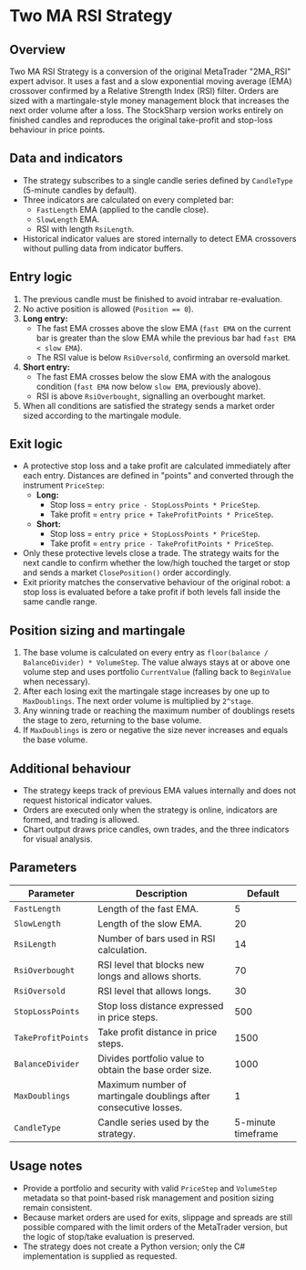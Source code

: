 # Two MA RSI Strategy

## Overview
Two MA RSI Strategy is a conversion of the original MetaTrader "2MA_RSI" expert advisor. It uses a fast and a slow exponential moving average (EMA) crossover confirmed by a Relative Strength Index (RSI) filter. Orders are sized with a martingale-style money management block that increases the next order volume after a loss. The StockSharp version works entirely on finished candles and reproduces the original take-profit and stop-loss behaviour in price points.

## Data and indicators
- The strategy subscribes to a single candle series defined by `CandleType` (5-minute candles by default).
- Three indicators are calculated on every completed bar:
  - `FastLength` EMA (applied to the candle close).
  - `SlowLength` EMA.
  - RSI with length `RsiLength`.
- Historical indicator values are stored internally to detect EMA crossovers without pulling data from indicator buffers.

## Entry logic
1. The previous candle must be finished to avoid intrabar re-evaluation.
2. No active position is allowed (`Position == 0`).
3. **Long entry:**
   - The fast EMA crosses above the slow EMA (`fast EMA` on the current bar is greater than the slow EMA while the previous bar had `fast EMA < slow EMA`).
   - The RSI value is below `RsiOversold`, confirming an oversold market.
4. **Short entry:**
   - The fast EMA crosses below the slow EMA with the analogous condition (`fast EMA` now below `slow EMA`, previously above).
   - RSI is above `RsiOverbought`, signalling an overbought market.
5. When all conditions are satisfied the strategy sends a market order sized according to the martingale module.

## Exit logic
- A protective stop loss and a take profit are calculated immediately after each entry. Distances are defined in "points" and converted through the instrument `PriceStep`:
  - **Long:**
    - Stop loss = `entry price - StopLossPoints * PriceStep`.
    - Take profit = `entry price + TakeProfitPoints * PriceStep`.
  - **Short:**
    - Stop loss = `entry price + StopLossPoints * PriceStep`.
    - Take profit = `entry price - TakeProfitPoints * PriceStep`.
- Only these protective levels close a trade. The strategy waits for the next candle to confirm whether the low/high touched the target or stop and sends a market `ClosePosition()` order accordingly.
- Exit priority matches the conservative behaviour of the original robot: a stop loss is evaluated before a take profit if both levels fall inside the same candle range.

## Position sizing and martingale
1. The base volume is calculated on every entry as `floor(balance / BalanceDivider) * VolumeStep`. The value always stays at or above one volume step and uses portfolio `CurrentValue` (falling back to `BeginValue` when necessary).
2. After each losing exit the martingale stage increases by one up to `MaxDoublings`. The next order volume is multiplied by `2^stage`.
3. Any winning trade or reaching the maximum number of doublings resets the stage to zero, returning to the base volume.
4. If `MaxDoublings` is zero or negative the size never increases and equals the base volume.

## Additional behaviour
- The strategy keeps track of previous EMA values internally and does not request historical indicator values.
- Orders are executed only when the strategy is online, indicators are formed, and trading is allowed.
- Chart output draws price candles, own trades, and the three indicators for visual analysis.

## Parameters
| Parameter | Description | Default |
|-----------|-------------|---------|
| `FastLength` | Length of the fast EMA. | 5 |
| `SlowLength` | Length of the slow EMA. | 20 |
| `RsiLength` | Number of bars used in RSI calculation. | 14 |
| `RsiOverbought` | RSI level that blocks new longs and allows shorts. | 70 |
| `RsiOversold` | RSI level that allows longs. | 30 |
| `StopLossPoints` | Stop loss distance expressed in price steps. | 500 |
| `TakeProfitPoints` | Take profit distance in price steps. | 1500 |
| `BalanceDivider` | Divides portfolio value to obtain the base order size. | 1000 |
| `MaxDoublings` | Maximum number of martingale doublings after consecutive losses. | 1 |
| `CandleType` | Candle series used by the strategy. | 5-minute timeframe |

## Usage notes
- Provide a portfolio and security with valid `PriceStep` and `VolumeStep` metadata so that point-based risk management and position sizing remain consistent.
- Because market orders are used for exits, slippage and spreads are still possible compared with the limit orders of the MetaTrader version, but the logic of stop/take evaluation is preserved.
- The strategy does not create a Python version; only the C# implementation is supplied as requested.
